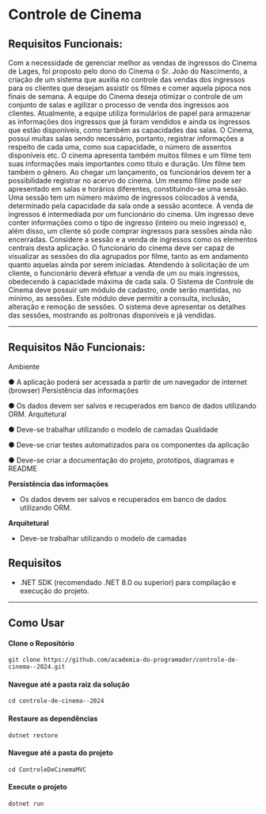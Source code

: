 # Controle de Cinema

## Requisitos Funcionais:

Com a necessidade de gerenciar melhor as vendas de ingressos do Cinema de Lages, foi proposto pelo dono do Cinema o
Sr. João do Nascimento, a criação de um sistema que auxilia no controle das vendas dos ingressos para os clientes que
desejam assistir os filmes e comer aquela pipoca nos finais de semana.
A equipe do Cinema deseja otimizar o controle de um conjunto de salas e agilizar o processo de venda dos ingressos aos
clientes. Atualmente, a equipe utiliza formulários de papel para armazenar as informações dos ingressos que já foram
vendidos e ainda os ingressos que estão disponíveis, como também as capacidades das salas.
O Cinema, possui muitas salas sendo necessário, portanto, registrar informações a respeito de cada uma, como sua
capacidade, o número de assentos disponíveis etc. O cinema apresenta também muitos filmes e um filme tem suas
informações mais importantes como título e duração. Um filme tem também o gênero.
Ao chegar um lançamento, os funcionários devem ter a possibilidade registrar no acervo do cinema.
Um mesmo filme pode ser apresentado em salas e horários diferentes, constituindo-se uma sessão. Uma sessão tem um
número máximo de ingressos colocados à venda, determinado pela capacidade da sala onde a sessão acontece.
A venda de ingressos é intermediada por um funcionário do cinema. Um ingresso deve conter informações como o tipo de
ingresso (inteiro ou meio ingresso) e, além disso, um cliente só pode comprar ingressos para sessões ainda não
encerradas.
Considere a sessão e a venda de ingressos como os elementos centrais desta aplicação.
O funcionário do cinema deve ser capaz de visualizar as sessões do dia agrupados por filme, tanto as em andamento
quanto aquelas ainda por serem iniciadas.
Atendendo à solicitação de um cliente, o funcionário deverá efetuar a venda de um ou mais ingressos, obedecendo à
capacidade máxima de cada sala.
O Sistema de Controle de Cinema deve possuir um módulo de cadastro, onde serão mantidas, no mínimo, as sessões. Este
módulo deve permitir a consulta, inclusão, alteração e remoção de sessões.
O sistema deve apresentar os detalhes das sessões, mostrando as poltronas disponíveis e já vendidas.

---

## Requisitos Não Funcionais:

Ambiente

● A aplicação poderá ser acessada a partir de um navegador de internet (browser)
Persistência das informações

● Os dados devem ser salvos e recuperados em banco de dados utilizando ORM.
Arquitetural

● Deve-se trabalhar utilizando o modelo de camadas
Qualidade

● Deve-se criar testes automatizados para os componentes da aplicação

● Deve-se criar a documentação do projeto, prototipos, diagramas e README

**Persistência das informações**
- Os dados devem ser salvos e recuperados em banco de dados utilizando ORM.

**Arquitetural**
- Deve-se trabalhar utilizando o modelo de camadas


## Requisitos

- .NET SDK (recomendado .NET 8.0 ou superior) para compilação e execução do projeto.

---

## Como Usar

#### Clone o Repositório
```
git clone https://github.com/academia-do-programador/controle-de-cinema--2024.git
```

#### Navegue até a pasta raiz da solução
```
cd controle-de-cinema--2024
```

#### Restaure as dependências
```
dotnet restore
```

#### Navegue até a pasta do projeto
```
cd ControleDeCinemaMVC
```

#### Execute o projeto
```
dotnet run
```

